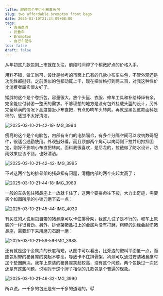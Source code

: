 ```yaml
---
title: 聊聊两个平价小布车头包
slug: two affordable brompton front bags
date: 2025-03-10T21:34:09+08:00
tags:
  - 青梅煮酒
  - 折叠车
  - Brompton
  - 自行车配件
toc: false
draft: false
---
```

从年初这几款包刚上市就在关注，前段时间蹲了个稍微好点的价格入手。

用料不错，做工尚可，设计是参考的市面上已有的几款小布车头包，不管外观还是功能性都挺好。之前类似的包都动辄上千，现在把价格打到两三百，对我这种性价比消费者属实很友好了。

矮胖的这个是个卷折包，容量很大，放个头盔、衣服、修车工具和补给绰绰有余，完全能应付骑游一整天的需求。不够理想的地方是没有包外挂载头盔的设计，另外完全填满的情况下高度接近小布直把，有点影响车头转向。再就是黑色这款面料是棉的，感觉不太好清洁。

![2025-03-10-21-42-19-IMG_3994](https://raw.githubusercontent.com/xbot/image-hosting/master/blog/20250310214219000-690abb6f387f594a4f1bdc1bb1b2b07f.avif)

瘦高的这个是个电脑包，内部有专门的电脑隔仓，有多个分隔空间可以收纳数码配件，很适合通勤使用。外观挺好看，而且顶部两个角可以向两侧下拉并用揿扣固定，刚好不影响小布直把转向。面料我很喜欢，是尼龙的，拉链做了防水设计，防雨效果应该不错，也好清洁。

![2025-03-10-21-42-42-IMG_3995](https://raw.githubusercontent.com/xbot/image-hosting/master/blog/20250310214242000-d7cfb96f48b1fbbdd06f19fcc0fe8d90.avif)

不过这两个包的排骨架的猪鼻扣有问题，滑槽内部的两个突起太高了：

![2025-03-10-21-44-18-IMG_3989](https://raw.githubusercontent.com/xbot/image-hosting/master/blog/20250310214418000-72838b95d89d1510c9e281cda54ec764.avif)

一般的车头包往猪鼻座上一放就卡住了，这两个要拼命往下按，大力出奇迹，需要买个如图所示的小锉刀磨下去一点：

![2025-03-10-21-45-44-IMG_4030](https://raw.githubusercontent.com/xbot/image-hosting/master/blog/20250310214544000-d45a4e0c2ece0d2f9fc6e206069081cc.avif)

有买过的人说用包自带的猪鼻座可以卡住排骨架，我这儿试了是不行的，和车上原装的一样很费劲。另外，排骨架猪鼻扣上的金属片没有打磨，粗糙的边缘会刮伤猪鼻座，需要卸下来用磨刀石磨一磨：

![2025-03-10-21-56-56-IMG_3988](https://raw.githubusercontent.com/xbot/image-hosting/master/blog/20250310215656000-47fad910e27789eaabd303ce36b7e310.avif)

还有就是这个金属片的长度稍短，从图中可以看出，比旁边的塑料平面低一点，而随包附带的猪鼻座的突起不够高，导致卡不住排骨架，猜测可以通过安装猪鼻座时加个垫圈解决。我车上原装的猪鼻座突起较高，没有这个问题。两个包换过一次货还是有这些问题，说明对于这个牌子相似的几款包是个普遍的现象。

![2025-03-10-21-46-32-IMG_3990](https://raw.githubusercontent.com/xbot/image-hosting/master/blog/20250310214632000-a8567a0ce879d6bc3f338aa1752a2f82.avif)

所以说，一千多的包还是有一千多的道理的。😈